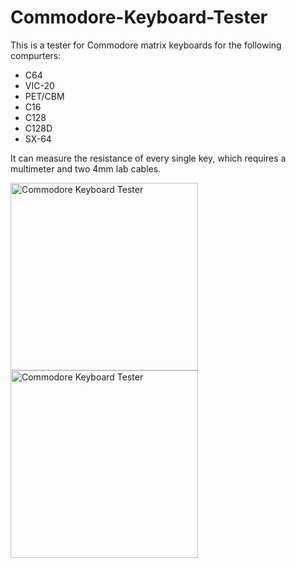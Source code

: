 # Commodore-Keyboard-Tester
This is a tester for Commodore matrix keyboards for the following compurters:
* C64
* VIC-20
* PET/CBM
* C16
* C128
* C128D
* SX-64

It can measure the resistance of every single key, which requires a multimeter and two 4mm lab cables.

<img src="https://github.com/svenpetersen1965/Commodore-Keyboard-Tester/blob/main/Rev.%201/pictures/2275_-_C64_test.JPG" width="300" alt="Commodore Keyboard Tester">

<img src="https://github.com/svenpetersen1965/Commodore-Keyboard-Tester/blob/main/Rev.%201/pictures/2275_-_C64_test.JPG" width="300" alt="Commodore Keyboard Tester">
